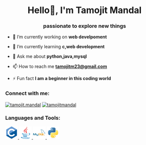 <h1 align="center">Hello👋, I'm Tamojit Mandal</h1>
<h3 align="center">passionate to explore new things</h3>

- 🔭 I’m currently working on **web develpoment**

- 🌱 I’m currently learning **c,web development**

- 💬 Ask me about **python,java,mysql**

- 📫 How to reach me **tamojitm23@gmail.com**

- ⚡ Fun fact **I am a beginner in this coding world**

<h3 align="left">Connect with me:</h3>
<p align="left">
<a href="https://instagram.com/tamojit.mandal" target="blank"><img align="center" src="https://raw.githubusercontent.com/rahuldkjain/github-profile-readme-generator/master/src/images/icons/Social/instagram.svg" alt="tamojit.mandal" height="30" width="40" /></a>
<a href="https://www.hackerrank.com/tamojitmandal" target="blank"><img align="center" src="https://raw.githubusercontent.com/rahuldkjain/github-profile-readme-generator/master/src/images/icons/Social/hackerrank.svg" alt="tamojitmandal" height="30" width="40" /></a>
</p>

<h3 align="left">Languages and Tools:</h3>
<p align="left"> <a href="https://www.cprogramming.com/" target="_blank" rel="noreferrer"> <img src="https://raw.githubusercontent.com/devicons/devicon/master/icons/c/c-original.svg" alt="c" width="40" height="40"/> </a> <a href="https://www.java.com" target="_blank" rel="noreferrer"> <img src="https://raw.githubusercontent.com/devicons/devicon/master/icons/java/java-original.svg" alt="java" width="40" height="40"/> </a> <a href="https://www.mysql.com/" target="_blank" rel="noreferrer"> <img src="https://raw.githubusercontent.com/devicons/devicon/master/icons/mysql/mysql-original-wordmark.svg" alt="mysql" width="40" height="40"/> </a> <a href="https://www.python.org" target="_blank" rel="noreferrer"> <img src="https://raw.githubusercontent.com/devicons/devicon/master/icons/python/python-original.svg" alt="python" width="40" height="40"/> </a> </p>




